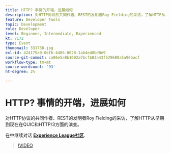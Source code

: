 ```yaml
---
title: HTTP? 事情的开端，进展如何
description: 对HTTP协议的共同作者、REST的发明者Roy Fielding的采访，了解HTTP从早期到现在在QUIC和HTTP/3方面的演变。 此会话作为Adobe Developers Live内容事件的一部分提供。
feature: Developer Tools
topic: Development
role: Developer
level: Beginner, Intermediate, Experienced
kt: 7172
type: Event
thumbnail: 331738.jpg
exl-id: 424175a9-0efb-4486-8028-1ab4e48bd0e9
source-git-commit: ca06e5a8b1602a7bcfb83a43f529680a5a96bacf
workflow-type: tm+mt
source-wordcount: '93'
ht-degree: 2%

---
```


# HTTP? 事情的开端，进展如何

对HTTP协议的共同作者、REST的发明者Roy Fielding的采访，了解HTTP从早期到现在在QUIC和HTTP/3方面的演变。

在中继续对话 **[Experience League社区](http://adobe.ly/36Yd3v6)**.

>[!VIDEO](https://video.tv.adobe.com/v/331738/?quality=12&learn=on&hidetitle=true)
